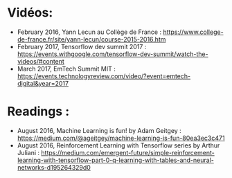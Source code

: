 # Vidéos: 

* February 2016, Yann Lecun au Collège de France : https://www.college-de-france.fr/site/yann-lecun/course-2015-2016.htm
* February 2017, Tensorflow dev summit 2017 : https://events.withgoogle.com/tensorflow-dev-summit/watch-the-videos/#content
* March 2017, EmTech Summit MIT : https://events.technologyreview.com/video/?event=emtech-digital&year=2017


# Readings : 
* August 2016, Machine Learning is fun! by Adam Geitgey : https://medium.com/@ageitgey/machine-learning-is-fun-80ea3ec3c471
* August 2016, Reinforcement Learning with Tensorflow series by Arthur Juliani : https://medium.com/emergent-future/simple-reinforcement-learning-with-tensorflow-part-0-q-learning-with-tables-and-neural-networks-d195264329d0



